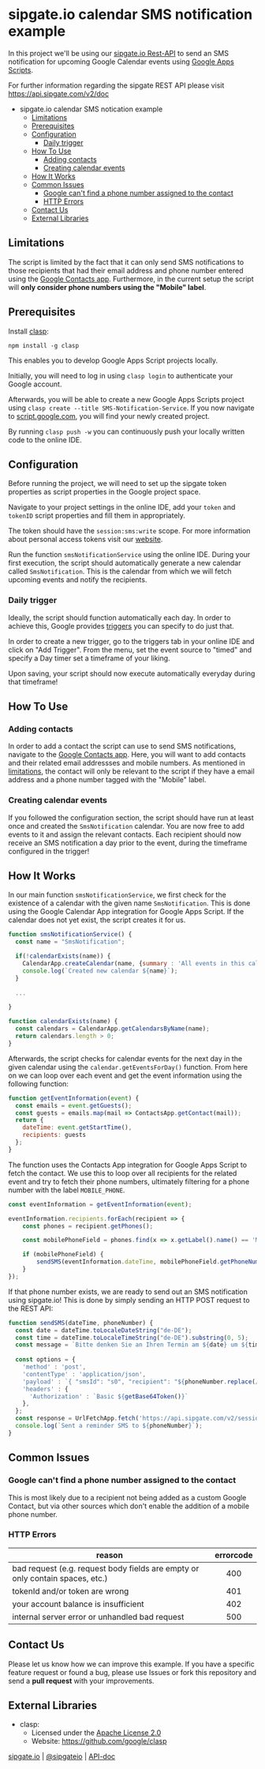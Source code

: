# sipgate.io calendar SMS notification example
In this project we'll be using our [sipgate.io Rest-API](https://www.sipgate.io/en/rest-api) to send an SMS notification for upcoming Google Calendar events using [Google Apps Scripts](https://developers.google.com/apps-script).

For further information regarding the sipgate REST API please visit https://api.sipgate.com/v2/doc

- sipgate.io calendar SMS notication example
    - [Limitations](#limitations)
    - [Prerequisites](#prerequisites)
    - [Configuration](#configuration)
        - [Daily trigger](#daily-trigger)
    - [How To Use](#how-to-use)
        - [Adding contacts](#adding-contacts)
        - [Creating calendar events](#creating-calendar-events)
    - [How It Works](#how-it-works)
    - [Common Issues](#common-issues)
        - [Google can't find a phone number assigned to the contact](#google-cant-find-a-phone-number-assigned-to-the-contact)
        - [HTTP Errors](#http-errors)
    - [Contact Us](#contact-us)
    - [External Libraries](#external-libraries)

    


## Limitations
The script is limited by the fact that it can only send SMS notifications to those recipients that had their email address and phone number entered using the [Google Contacts app](https://contacts.google.com/). Furthermore, in the current setup the script will **only consider phone numbers using the "Mobile" label**.

## Prerequisites
Install [clasp](https://github.com/google/clasp):
```console
npm install -g clasp
```
This enables you to develop Google Apps Script projects locally.

Initially, you will need to log in using `clasp login` to authenticate your Google account.

Afterwards, you will be able to create a new Google Apps Scripts project using `
clasp create --title SMS-Notification-Service
`. If you now navigate to [script.google.com](https://script.google.com/home), you will find your newly created project.

By running `clasp push -w` you can continuously push your locally written code to the online IDE.

## Configuration
Before running the project, we will need to set up the sipgate token properties as script properties in the Google project space.

Navigate to your project settings in the online IDE, add your `token` and `tokenID` script properties and fill them in appropriately.

The token should have the `session:sms:write` scope. For more information about personal access tokens visit our [website](https://www.sipgate.io/en/rest-api/authentication#personalAccessToken).

Run the function `smsNotificationService` using the online IDE. During your first execution, the script should automatically generate a new calendar called `SmsNotification`. This is the calendar from which we will fetch upcoming events and notify the recipients.

### Daily trigger
Ideally, the script should function automatically each day. In order to achieve this, Google provides [triggers](https://developers.google.com/apps-script/guides/triggers/installable) you can specify to do just that.

In order to create a new trigger, go to the triggers tab in your online IDE and click on "Add Trigger". From the menu, set the event source to "timed" and specify a Day timer set a timeframe of your liking.

Upon saving, your script should now execute automatically everyday during that timeframe!

## How To Use

### Adding contacts
In order to add a contact the script can use to send SMS notifications, navigate to the [Google Contacts app](https://contacts.google.com/). Here, you will want to add contacts and their related email addressses and mobile numbers. As mentioned in [limitations](#limitations), the contact will only be relevant to the script if they have a email address and a phone number tagged with the "Mobile" label.

### Creating calendar events
If you followed the configuration section, the script should have run at least once and created the `SmsNotification` calendar. You are now free to add events to it and assign the relevant contacts. Each recipient should now receive an SMS notification a day prior to the event, during the timeframe configured in the trigger!

## How It Works
In our main function `smsNotificationService`, we first check for the existence of a calendar with the given name `SmsNotification`. This is done using the Google Calendar App integration for Google Apps Script. If the calendar does not yet exist, the script creates it for us.
```js
function smsNotificationService() {
  const name = "SmsNotification";

  if(!calendarExists(name)) {
    CalendarApp.createCalendar(name, {summary : 'All events in this calendar will send a sms notification'});
    console.log(`Created new calendar ${name}`);
  }
  
  ...

}

function calendarExists(name) {
  const calendars = CalendarApp.getCalendarsByName(name);
  return calendars.length > 0;
}
```

Afterwards, the script checks for calendar events for the next day in the given calendar using the `calendar.getEventsForDay()` function. From here on we can loop over each event and get the event information using the following function:
```js
function getEventInformation(event) {
  const emails = event.getGuests();
  const guests = emails.map(mail => ContactsApp.getContact(mail));
  return {
    dateTime: event.getStartTime(),
    recipients: guests
  };
}
```
The function uses the Contacts App integration for Google Apps Script to fetch the contact. We use this to loop over all recipients for the related event and try to fetch their phone numbers, ultimately filtering for a phone number with the label `MOBILE_PHONE`.
```js
const eventInformation = getEventInformation(event);

eventInformation.recipients.forEach(recipient => {
    const phones = recipient.getPhones();

    const mobilePhoneField = phones.find(x => x.getLabel().name() == 'MOBILE_PHONE');

    if (mobilePhoneField) {
        sendSMS(eventInformation.dateTime, mobilePhoneField.getPhoneNumber())
    }
});
```
If that phone number exists, we are ready to send out an SMS notification using sipgate.io! This is done by simply sending an HTTP POST request to the REST API:
```js
function sendSMS(dateTime, phoneNumber) {
  const date = dateTime.toLocaleDateString("de-DE");
  const time = dateTime.toLocaleTimeString("de-DE").substring(0, 5);
  const message = `Bitte denken Sie an Ihren Termin am ${date} um ${time} Uhr.`;
  
  const options = {
    'method' : 'post',
    'contentType' : 'application/json',
    'payload' : `{ "smsId": "s0", "recipient": "${phoneNumber.replace(/ /g, "")}", "message": "${message}" }`,
    'headers' : {
      'Authorization' : `Basic ${getBase64Token()}`
    },
  };
  const response = UrlFetchApp.fetch('https://api.sipgate.com/v2/sessions/sms', options);
  console.log(`Sent a reminder SMS to ${phoneNumber}`);
}
```

## Common Issues
### Google can't find a phone number assigned to the contact
This is most likely due to a recipient not being added as a custom Google Contact, but via other sources which don't enable the addition of a mobile phone number.

### HTTP Errors
| reason | errorcode |
| -- | :--: |
| bad request (e.g. request body fields are empty or only contain spaces, etc.) | 400 | 
| tokenId and/or token are wrong | 401 | 
| your account balance is insufficient | 402 | 
| internal server error or unhandled bad request | 500 | 

## Contact Us
Please let us know how we can improve this example. If you have a specific feature request or found a bug, please use Issues or fork this repository and send a **pull request** with your improvements.

## External Libraries
- clasp:
    - Licensed under the [Apache License 2.0](https://www.apache.org/licenses/LICENSE-2.0)  
    - Website: https://github.com/google/clasp

[sipgate.io](https://www.sipgate.io) | [@sipgateio](https://twitter.com/sipgateio) | [API-doc](https://api.sipgate.com/v2/doc)